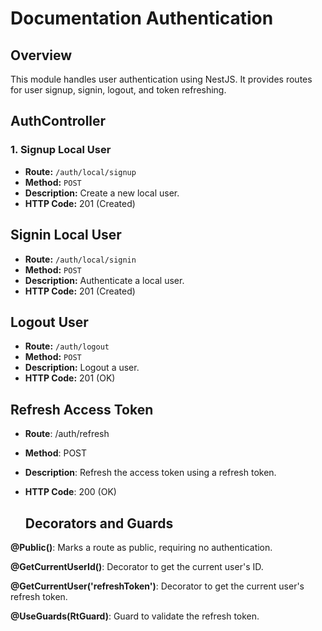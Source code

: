 # Documentation Authentication

## Overview

This module handles user authentication using NestJS. It provides routes for user signup, signin, logout, and token refreshing.

## AuthController

### 1. Signup Local User

- **Route:** `/auth/local/signup`
- **Method:** `POST`
- **Description:** Create a new local user.
- **HTTP Code:** 201 (Created)

## Signin Local User

- **Route:** `/auth/local/signin`
- **Method:** `POST`
- **Description:** Authenticate a local user.
- **HTTP Code:** 201 (Created)

## Logout User

- **Route:** `/auth/logout`
- **Method:** `POST`
- **Description:** Logout a user.
- **HTTP Code:** 201 (OK)

## Refresh Access Token
- **Route**: /auth/refresh
- **Method**: POST
- **Description**: Refresh the access token using a refresh token.
- **HTTP Code**: 200 (OK)

  ## Decorators and Guards

**@Public()**: Marks a route as public, requiring no authentication.

**@GetCurrentUserId()**: Decorator to get the current user's ID.

**@GetCurrentUser('refreshToken')**: Decorator to get the current user's refresh token.

**@UseGuards(RtGuard)**: Guard to validate the refresh token.
